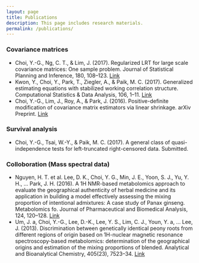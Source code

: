 ```yaml
---
layout: page
title: Publications
description: This page includes research materials.
permalink: /publications/
---
```




### Covariance matrices

* Choi, Y.-G., Ng, C. T., & Lim, J. (2017). Regularized LRT for large scale covariance matrices: One sample problem. Journal of Statistical Planning and Inference, 180, 108–123. [Link](https://doi.org/10.1016/j.jspi.2016.06.006)
* Kwon, Y., Choi, Y., Park, T., Ziegler, A., & Paik, M. C. (2017). Generalized estimating equations with stabilized working correlation structure. Computational Statistics & Data Analysis, 106, 1–11. [Link](https://doi.org/10.1016/j.csda.2016.08.016)
* Choi, Y.-G., Lim, J., Roy, A., & Park, J. (2016). Positive-definite modification of covariance matrix estimators via linear shrinkage. arXiv Preprint. [Link](http://arxiv.org/abs/1606.03814)

### Survival analysis

* Choi, Y.-G., Tsai, W.-Y., & Paik, M. C. (2017). A general class of quasi-independence tests for left-truncated right-censored data. Submitted.

### Colloboration (Mass spectral data)

* Nguyen, H. T. et al. Lee, D. K., Choi, Y. G., Min, J. E., Yoon, S. J., Yu, Y. H., … Park, J. H. (2016). A 1H NMR-based metabolomics approach to evaluate the geographical authenticity of herbal medicine and its application in building a model effectively assessing the mixing proportion of intentional admixtures: A case study of Panax ginseng. Metabolomics fo. Journal of Pharmaceutical and Biomedical Analysis, 124, 120–128. [Link](https://doi.org/10.1016/j.jpba.2016.02.028)
* Um, J. a, Choi, Y.-G., Lee, D.-K., Lee, Y. S., Lim, C. J., Youn, Y. a, … Lee, J. (2013). Discrimination between genetically identical peony roots from different regions of origin based on 1H-nuclear magnetic resonance spectroscopy-based metabolomics: determination of the geographical origins and estimation of the mixing proportions of blended. Analytical and Bioanalytical Chemistry, 405(23), 7523–34. [Link](https://doi.org/10.1007/s00216-013-7182-9)
